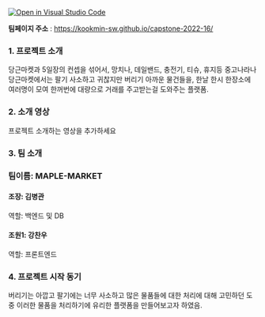 [![Open in Visual Studio Code](https://classroom.github.com/assets/open-in-vscode-f059dc9a6f8d3a56e377f745f24479a46679e63a5d9fe6f495e02850cd0d8118.svg)](https://classroom.github.com/online_ide?assignment_repo_id=7224874&assignment_repo_type=AssignmentRepo)

**팀페이지 주소** : https://kookmin-sw.github.io/capstone-2022-16/

### 1. 프로젝트 소개

당근마켓과 5일장의 컨셉을 섞어서, 망치나, 데일밴드, 충전기, 티슈, 휴지등 중고나라나 당근마켓에서는 팔기 사소하고 귀찮지만 버리기 아까운 물건들을,
한날 한시 한장소에 여러명이 모여 한꺼번에 대량으로 거래를 주고받는걸 도와주는 플랫폼.

### 2. 소개 영상

프로젝트 소개하는 영상을 추가하세요

### 3. 팀 소개

### 팀이름: MAPLE-MARKET

#### 조장: 김병관
역할: 백엔드 및 DB

#### 조원1: 강찬우
역할: 프론트엔드


### 4. 프로젝트 시작 동기
버리기는 아깝고 팔기에는 너무 사소하고 많은 물품들에 대한 처리에 대해 고민하던 도중
이러한 물품을 처리하기에 유리한 플랫폼을 만들어보고자 하였음.
